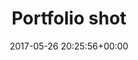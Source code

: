 ---
title:		"Portfolio shot"
type:		"photos"
mediatype:		"upload"
location:		"Berlin, Germany"
date:		"2017-05-26 20:25:56+00:00"
album:		"people"
filename:		"anna-portfolio-closeup.md"
series:		"portfolio"
cl_public_id:		"people/anna-portfolio-closeup"
cl_version:		1497005335
format:		"tiff"
bytes:		4208464
width:		2158
height:		1440
colours:
- "#D7D9E2"
- "#D7C4BC"
- "#897B77"
- "#DDB89D"
- "#EBF3EF"
- "#F2F6F7"
- "#79594C"
- "#D9D2D7"
- "#3D2925"
- "#8D8C96"
- "#342E2C"
- "#01070A"
- "#010307"
- "#0A0E15"
- "#080F15"
- "#000101"
exposure_mode:		"Auto"
program:		"Aperture-priority AE"
aperture:		"2.8"
focal_length:		"24.0 mm"
iso:		"800"
shutter_speed:		"1/25"
metering:		"Center-weighted average"
flash:		"Off, Did not fire"
white_balance:		"As Shot"
colour_temp:		"4950"
has_crop:		"false"
orientation:		"Horizontal (normal)"
camera_model:		"NIKON D800"
lens_info:		"24-70mm f/2.8"
artist:		"No artist info"
x_resolution:		"300"
y_resolution:		"300"
---